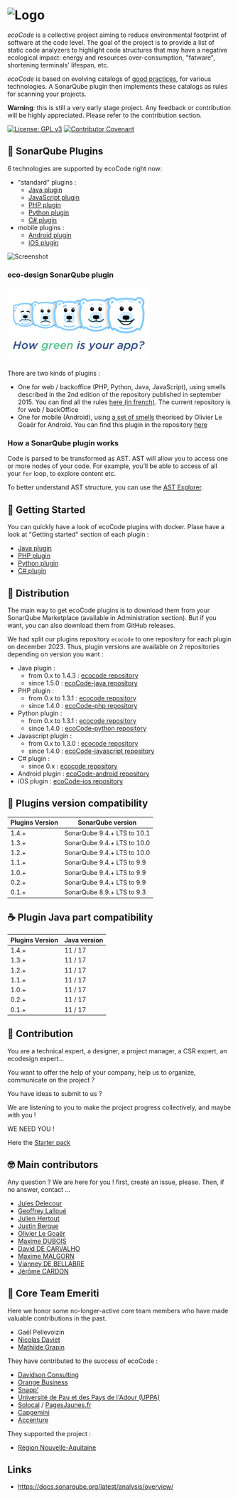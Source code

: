 ![Logo](docs/resources/logo-large.png)
======================================

_ecoCode_ is a collective project aiming to reduce environmental footprint of software at the code level. The goal of
the project is to provide a list of static code analyzers to highlight code structures that may have a negative
ecological impact: energy and resources over-consumption, "fatware", shortening terminals' lifespan, etc.

_ecoCode_ is based on evolving catalogs of [good practices](docs/rules), for various technologies. A SonarQube plugin
then implements these catalogs as rules for scanning your projects.

**Warning**: this is still a very early stage project. Any feedback or contribution will be highly appreciated. Please
refer to the contribution section.

[![License: GPL v3](https://img.shields.io/badge/License-GPLv3-blue.svg)](https://www.gnu.org/licenses/gpl-3.0)
[![Contributor Covenant](https://img.shields.io/badge/Contributor%20Covenant-2.1-4baaaa.svg)](https://github.com/green-code-initiative/ecoCode-common/blob/main/doc/CODE_OF_CONDUCT.md)

🌿 SonarQube Plugins
-------------------

6 technologies are supported by ecoCode right now:

- "standard" plugins :
  - [Java plugin](https://github.com/green-code-initiative/ecoCode-java)
  - [JavaScript plugin](https://github.com/green-code-initiative/ecoCode-javascript)
  - [PHP plugin](https://github.com/green-code-initiative/ecoCode-php)
  - [Python plugin](https://github.com/green-code-initiative/ecoCode-python)
  - [C# plugin](https://github.com/green-code-initiative/ecoCode-csharp)
- mobile plugins :
  - [Android plugin](https://github.com/green-code-initiative/ecoCode-android)
  - [iOS plugin](https://github.com/green-code-initiative/ecoCode-ios)

![Screenshot](docs/resources/screenshot.PNG)

### eco-design SonarQube plugin

![Ekko logo](docs/resources/5ekko.png)

There are two kinds of plugins :

- One for web / backoffice (PHP, Python, Java, JavaScript), using smells described in the 2nd edition of the repository
  published in september 2015.
  You can find all the
  rules [here (in french)](https://docs.google.com/spreadsheets/d/1nujR4EnajnR0NSXjvBW3GytOopDyTfvl3eTk2XGLh5Y/edit#gid=1386834576).
  The current repository is for web / backOffice
- One for mobile (Android), using [a set of smells](https://olegoaer.perso.univ-pau.fr/android-energy-smells/) theorised
  by Olivier Le Goaër for Android.
  You can find this plugin in the repository [here](https://github.com/green-code-initiative/ecocode-mobile)

### How a SonarQube plugin works

Code is parsed to be transformed as AST. AST will allow you to access one or more nodes of your code.
For example, you’ll be able to access of all your `for` loop, to explore content etc.

To better understand AST structure, you can use the [AST Explorer](https://astexplorer.net/).

🚀 Getting Started
------------------

You can quickly have a look of ecoCode plugins with docker. Plase have a look at "Getting started" section of each plugin :

- [Java plugin](https://github.com/green-code-initiative/ecoCode-java?tab=readme-ov-file#-getting-started)
- [PHP plugin](https://github.com/green-code-initiative/ecoCode-php?tab=readme-ov-file#-getting-started)
- [Python plugin](https://github.com/green-code-initiative/ecoCode-python?tab=readme-ov-file#-getting-started)
- [C# plugin](https://github.com/green-code-initiative/ecoCode-csharp?tab=readme-ov-file#-getting-started)

🛒 Distribution
------------------

The main way to get ecoCode plugins is to download them from your SonarQube Marketplace (available in Administration section).
But if you want, you can also download them from GitHub releases.

We had split our plugins repository `ecocode` to one repository for each plugin on december 2023.
Thus, plugin versions are available on 2 repositories depending on version you want :

- Java plugin :
  - from 0.x to 1.4.3 : [ecocode repository](https://github.com/green-code-initiative/ecoCode/releases)
  - since 1.5.0 : [ecoCode-java repository](https://github.com/green-code-initiative/ecoCode-java/releases)
- PHP plugin :
  - from 0.x to 1.3.1 : [ecocode repository](https://github.com/green-code-initiative/ecoCode/releases)
  - since 1.4.0 : [ecoCode-php repository](https://github.com/green-code-initiative/ecoCode-php/releases)
- Python plugin :
  - from 0.x to 1.3.1 : [ecocode repository](https://github.com/green-code-initiative/ecoCode/releases)
  - since 1.4.0 : [ecoCode-python repository](https://github.com/green-code-initiative/ecoCode-python/releases)
- Javascript plugin :
  - from 0.x to 1.3.0 : [ecocode repository](https://github.com/green-code-initiative/ecoCode/releases)
  - since 1.4.0 : [ecoCode-javascript repository](https://github.com/green-code-initiative/ecoCode-javascript/releases)
- C# plugin :
  - since 0.x : [ecocode repository](https://github.com/green-code-initiative/ecoCode-csharp/releases)
- Android plugin : [ecoCode-android repository](https://github.com/green-code-initiative/ecoCode-android/releases)
- iOS plugin : [ecoCode-ios repository](https://github.com/green-code-initiative/ecoCode-ios/releases)

🧩 Plugins version compatibility
------------------

| Plugins Version  | SonarQube version           |
|------------------|-----------------------------|
| 1.4.+            | SonarQube 9.4.+ LTS to 10.1 |
| 1.3.+            | SonarQube 9.4.+ LTS to 10.0 |
| 1.2.+            | SonarQube 9.4.+ LTS to 10.0 |
| 1.1.+            | SonarQube 9.4.+ LTS to 9.9  |
| 1.0.+            | SonarQube 9.4.+ LTS to 9.9  |
| 0.2.+            | SonarQube 9.4.+ LTS to 9.9  |
| 0.1.+            | SonarQube 8.9.+ LTS to 9.3  |

☕ Plugin Java part compatibility
------------------

| Plugins Version  | Java version |
|------------------|--------------|
| 1.4.+            | 11 / 17      |
| 1.3.+            | 11 / 17      |
| 1.2.+            | 11 / 17      |
| 1.1.+            | 11 / 17      |
| 1.0.+            | 11 / 17      |
| 0.2.+            | 11 / 17      |
| 0.1.+            | 11 / 17      |

🤝 Contribution
---------------

You are a technical expert, a designer, a project manager, a CSR expert, an ecodesign expert...

You want to offer the help of your company, help us to organize, communicate on the project ?

You have ideas to submit to us ?

We are listening to you to make the project progress collectively, and maybe with you !

WE NEED YOU !

Here the [Starter pack](https://github.com/green-code-initiative/ecoCode-common/blob/main/doc/starter-pack.md)

🤓 Main contributors
--------------------

Any question ? We are here for you !
first, create an issue, please.
Then, if no answer, contact ...

- [Jules Delecour](https://www.linkedin.com/in/jules-delecour-498680118/)
- [Geoffrey Lalloué](https://github.com/glalloue)
- [Julien Hertout](https://www.linkedin.com/in/julien-hertout-b1175449/)
- [Justin Berque](https://www.linkedin.com/in/justin-berque-444412140)
- [Olivier Le Goaër](https://olegoaer.perso.univ-pau.fr)
- [Maxime DUBOIS](https://www.linkedin.com/in/maxime-dubois-%F0%9F%8C%B1-649a3a3/)
- [David DE CARVALHO](https://www.linkedin.com/in/david%E2%80%8E-de-carvalho-8b395284/)
- [Maxime MALGORN](https://www.linkedin.com/in/maximemalgorn/)
- [Vianney DE BELLABRE](https://www.linkedin.com/in/vianney-de-bellabre/)
- [Jérôme CARDON](https://www.linkedin.com/in/jcardon79/)

🧐 Core Team Emeriti
--------------------

Here we honor some no-longer-active core team members who have made valuable contributions in the past.

- Gaël Pellevoizin
- [Nicolas Daviet](https://github.com/NicolasDaviet)
- [Mathilde Grapin](https://github.com/fkotd)

They have contributed to the success of ecoCode :

- [Davidson Consulting](https://www.davidson.fr/)
- [Orange Business](https://www.orange-business.com/)
- [Snapp'](https://www.snapp.fr/)
- [Université de Pau et des Pays de l'Adour (UPPA)](https://www.univ-pau.fr/)
- [Solocal](https://www.solocal.com/) / [PagesJaunes.fr](https://www.pagesjaunes.fr/)
- [Capgemini](https://www.capgemini.fr/)
- [Accenture](https://www.accenture.com/)

They supported the project :

- [Région Nouvelle-Aquitaine](https://www.nouvelle-aquitaine.fr/)

Links
-----

- https://docs.sonarqube.org/latest/analysis/overview/

